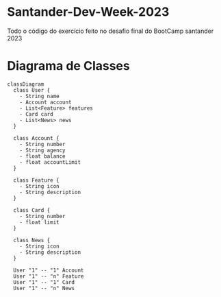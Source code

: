 # Santander-Dev-Week-2023
Todo o código do exercício feito no desafio final do BootCamp santander 2023

# Diagrama de Classes

```mermaid
classDiagram
  class User {
    - String name
    - Account account
    - List<Feature> features
    - Card card
    - List<News> news
  }

  class Account {
    - String number
    - String agency
    - float balance
    - float accountLimit
  }

  class Feature {
    - String icon
    - String description
  }

  class Card {
    - String number
    - float limit
  }

  class News {
    - String icon
    - String description
  }

  User "1" -- "1" Account 
  User "1" -- "n" Feature 
  User "1" -- "1" Card 
  User "1" -- "n" News 
```
